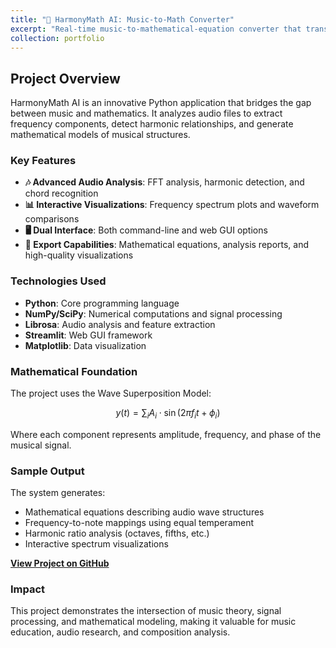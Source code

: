 ```yaml
---
title: "🎵 HarmonyMath AI: Music-to-Math Converter"
excerpt: "Real-time music-to-mathematical-equation converter that transforms audio into beautiful mathematical representations using FFT analysis and harmonic detection."
collection: portfolio
---
```


## Project Overview

HarmonyMath AI is an innovative Python application that bridges the gap between music and mathematics. It analyzes audio files to extract frequency components, detect harmonic relationships, and generate mathematical models of musical structures.

### Key Features

- **🎶 Advanced Audio Analysis**: FFT analysis, harmonic detection, and chord recognition
- **📊 Interactive Visualizations**: Frequency spectrum plots and waveform comparisons  
- **🖥️ Dual Interface**: Both command-line and web GUI options
- **📁 Export Capabilities**: Mathematical equations, analysis reports, and high-quality visualizations

### Technologies Used

- **Python**: Core programming language
- **NumPy/SciPy**: Numerical computations and signal processing
- **Librosa**: Audio analysis and feature extraction
- **Streamlit**: Web GUI framework
- **Matplotlib**: Data visualization

### Mathematical Foundation

The project uses the Wave Superposition Model:

$$y(t) = \sum_{i} A_i \cdot \sin(2\pi f_i t + \phi_i)$$

Where each component represents amplitude, frequency, and phase of the musical signal.

### Sample Output

The system generates:
- Mathematical equations describing audio wave structures
- Frequency-to-note mappings using equal temperament
- Harmonic ratio analysis (octaves, fifths, etc.)
- Interactive spectrum visualizations

**[View Project on GitHub](https://github.com/skcKenneth/harmony-math-ai)**

### Impact

This project demonstrates the intersection of music theory, signal processing, and mathematical modeling, making it valuable for music education, audio research, and composition analysis.
